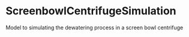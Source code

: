 # ScreenbowlCentrifugeSimulation
Model to simulating the dewatering process in a screen bowl centrifuge
